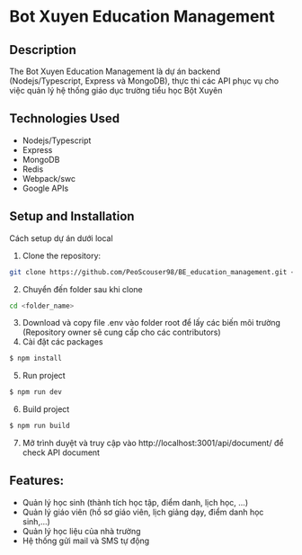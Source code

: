 # Bot Xuyen Education Management

## Description
The Bot Xuyen Education Management là dự án backend (Nodejs/Typescript, Express và MongoDB), thực thi các API phục vụ cho việc quản lý hệ thống giáo dục trường tiểu học Bột Xuyên

## Technologies Used
- Nodejs/Typescript
- Express
- MongoDB
- Redis
- Webpack/swc
- Google APIs

## Setup and Installation
Cách setup dự án dưới local
1. Clone the repository:
```bash
git clone https://github.com/PeoScouser98/BE_education_management.git <folder_name>
```
2. Chuyển đến folder sau khi clone
```bash
cd <folder_name>
```
3. Download và copy file .env vào folder root để lấy các biến môi trường (Repository owner sẽ cung cấp cho các contributors)
5. Cài đặt các packages
```bash
$ npm install
```
5. Run project
```bash
$ npm run dev
```
6. Build project
```bash
$ npm run build
```
7. Mở trình duyệt và truy cập vào http://localhost:3001/api/document/ để check API document

## Features:
- Quản lý học sinh (thành tích học tập, điểm danh, lịch học, ...)
- Quản lý giáo viên (hồ sơ giáo viên, lịch giảng dạy, điểm danh học sinh,...)
- Quản lý học liệu của nhà trường
- Hệ thống gửi mail và SMS tự động


